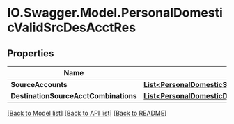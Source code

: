 # IO.Swagger.Model.PersonalDomesticValidSrcDesAcctRes
## Properties

Name | Type | Description | Notes
------------ | ------------- | ------------- | -------------
**SourceAccounts** | [**List&lt;PersonalDomesticSourceAccounts&gt;**](PersonalDomesticSourceAccounts.md) |  | 
**DestinationSourceAcctCombinations** | [**List&lt;PersonalDomesticDestinationSourceAcctCombinations&gt;**](PersonalDomesticDestinationSourceAcctCombinations.md) |  | 

[[Back to Model list]](../README.md#documentation-for-models) [[Back to API list]](../README.md#documentation-for-api-endpoints) [[Back to README]](../README.md)

